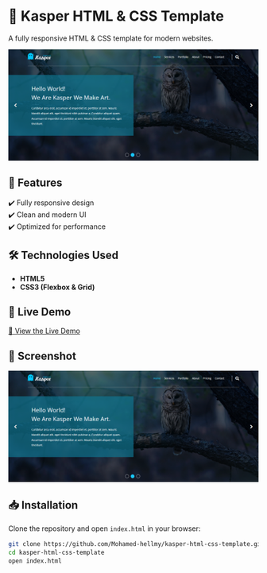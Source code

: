 # 🎨 Kasper HTML & CSS Template

A fully responsive HTML & CSS template for modern websites.

![Preview](preview.png)

## 📌 Features
✔️ Fully responsive design  
✔️ Clean and modern UI  
✔️ Optimized for performance  

## 🛠️ Technologies Used
- **HTML5**
- **CSS3 (Flexbox & Grid)**

## 🔗 Live Demo
[🚀 View the Live Demo](https://mohamed-hellmy.github.io/kasper-html-css-template/)

## 📸 Screenshot
![Project Preview](preview.png)

## 📥 Installation
Clone the repository and open `index.html` in your browser:

```sh
git clone https://github.com/Mohamed-hellmy/kasper-html-css-template.git
cd kasper-html-css-template
open index.html
